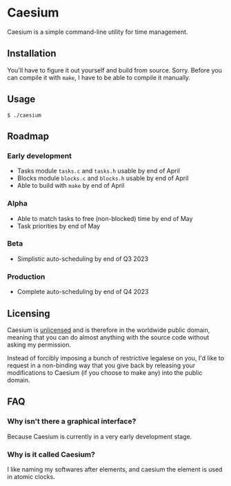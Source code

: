 # Caesium
Caesium is a simple command-line utility for time management.


## Installation
You'll have to figure it out yourself and build from source.
Sorry.
Before you can compile it with `make`, I have to be able to compile it manually.


## Usage
```
$ ./caesium
```


## Roadmap

### Early development
- Tasks module `tasks.c` and `tasks.h` usable by end of April
- Blocks module `blocks.c` and `blocks.h` usable by end of April
- Able to build with `make` by end of April

### Alpha
- Able to match tasks to free (non-blocked) time by end of May
- Task priorities by end of May

### Beta
- Simplistic auto-scheduling by end of Q3 2023

### Production
- Complete auto-scheduling by end of Q4 2023


## Licensing
Caesium is [unlicensed](https://unlicense.org/) and is therefore in the
worldwide public domain, meaning that you can do almost anything with the
source code without asking my permission.

Instead of forcibly imposing a bunch of restrictive legalese on you, I'd like to
request in a non-binding way that you give back by releasing your modifications
to Caesium (if you choose to make any) into the public domain.


## FAQ

### Why isn't there a graphical interface?
Because Caesium is currently in a very early development stage.

### Why is it called Caesium?
I like naming my softwares after elements, and caesium the element is used in
atomic clocks.
